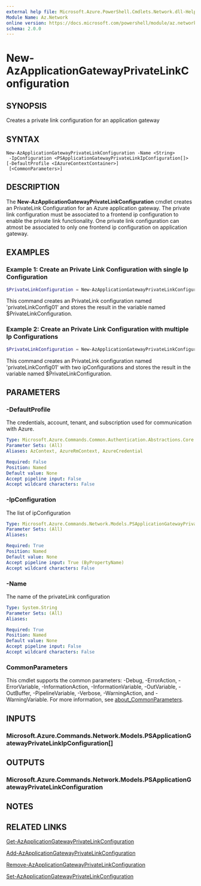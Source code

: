 ```yaml
---
external help file: Microsoft.Azure.PowerShell.Cmdlets.Network.dll-Help.xml
Module Name: Az.Network
online version: https://docs.microsoft.com/powershell/module/az.network/new-azapplicationgatewayprivatelinkconfiguration
schema: 2.0.0
---
```


# New-AzApplicationGatewayPrivateLinkConfiguration

## SYNOPSIS
Creates a private link configuration for an application gateway

## SYNTAX

```
New-AzApplicationGatewayPrivateLinkConfiguration -Name <String>
 -IpConfiguration <PSApplicationGatewayPrivateLinkIpConfiguration[]> [-DefaultProfile <IAzureContextContainer>]
 [<CommonParameters>]
```

## DESCRIPTION
The **New-AzApplicationGatewayPrivateLinkConfiguration** cmdlet creates an PrivateLink Configuration for an Azure application gateway.
The private link configuration must be associated to a frontend ip configuration to enable the private link functionality.
One private link configuration can atmost be associated to only one frontend ip configuration on application gateway.

## EXAMPLES

### Example 1: Create an Private Link Configuration with single Ip Configuration
```powershell
$PrivateLinkConfiguration = New-AzApplicationGatewayPrivateLinkConfiguration -Name "privateLinkConfig01" -IpConfiguration $privateLinkIpConfiguration1
```

This command creates an PrivateLink configuration named 'privateLinkConfig01' and stores the result in the variable named $PrivateLinkConfiguration.

### Example 2: Create an Private Link Configuration with multiple Ip Configurations
```powershell
$PrivateLinkConfiguration = New-AzApplicationGatewayPrivateLinkConfiguration -Name "privateLinkConfig01" -IpConfiguration $privateLinkIpConfiguration1, $privateLinkIpConfiguration2
```

This command creates an PrivateLink configuration named 'privateLinkConfig01' with two ipConfigurations and stores the result in the variable named $PrivateLinkConfiguration. 

## PARAMETERS

### -DefaultProfile
The credentials, account, tenant, and subscription used for communication with Azure.

```yaml
Type: Microsoft.Azure.Commands.Common.Authentication.Abstractions.Core.IAzureContextContainer
Parameter Sets: (All)
Aliases: AzContext, AzureRmContext, AzureCredential

Required: False
Position: Named
Default value: None
Accept pipeline input: False
Accept wildcard characters: False
```

### -IpConfiguration
The list of ipConfiguration

```yaml
Type: Microsoft.Azure.Commands.Network.Models.PSApplicationGatewayPrivateLinkIpConfiguration[]
Parameter Sets: (All)
Aliases:

Required: True
Position: Named
Default value: None
Accept pipeline input: True (ByPropertyName)
Accept wildcard characters: False
```

### -Name
The name of the privateLink configuration

```yaml
Type: System.String
Parameter Sets: (All)
Aliases:

Required: True
Position: Named
Default value: None
Accept pipeline input: False
Accept wildcard characters: False
```

### CommonParameters
This cmdlet supports the common parameters: -Debug, -ErrorAction, -ErrorVariable, -InformationAction, -InformationVariable, -OutVariable, -OutBuffer, -PipelineVariable, -Verbose, -WarningAction, and -WarningVariable. For more information, see [about_CommonParameters](http://go.microsoft.com/fwlink/?LinkID=113216).

## INPUTS

### Microsoft.Azure.Commands.Network.Models.PSApplicationGatewayPrivateLinkIpConfiguration[]

## OUTPUTS

### Microsoft.Azure.Commands.Network.Models.PSApplicationGatewayPrivateLinkConfiguration

## NOTES

## RELATED LINKS

[Get-AzApplicationGatewayPrivateLinkConfiguration](./Get-AzApplicationGatewayPrivateLinkConfiguration.md)

[Add-AzApplicationGatewayPrivateLinkConfiguration](./Add-AzApplicationGatewayPrivateLinkConfiguration.md)

[Remove-AzApplicationGatewayPrivateLinkConfiguration](./Remove-AzApplicationGatewayPrivateLinkConfiguration.md)

[Set-AzApplicationGatewayPrivateLinkConfiguration](./Set-AzApplicationGatewayPrivateLinkConfiguration.md)
